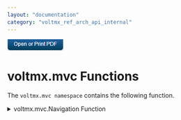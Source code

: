 ```yaml
---
layout: "documentation"
category: "voltmx_ref_arch_api_internal"
---
```

                        

[![](Resources/Images/pdf.png)](http://docs.voltmx.com/9_x_PDFs/iris/voltmx_ref_arch_ap_internali.pdf)


voltmx.mvc Functions
==================

The `voltmx.mvc namespace` contains the following function.


<details close markdown="block"><summary>voltmx.mvc.Navigation Function</summary>

* * *

Creates an instance of the Navigation object.

### Syntax

{% highlight VoltMx %}
voltmx.mvc.Navigation(  
    friendlyName);
{% endhighlight %}

### Parameters

_friendlyName_

The friendly name of the form that the [Navigation](Navigation_Object.html) object is to be created for.

### Return Values

Returns a Navigation object on success, or `null` on failure.

### Remarks

A form can have multiple `Navigation` objects, so it is possible for an app to call this function multiple times on a form.

### Example

{% highlight VoltMx %}
var Navigation = new voltmx.mvc.Navigation("FormFriendlyName");
{% endhighlight %}

* * *

</details>